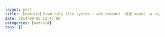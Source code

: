 ```yaml
---
layout: post
title: 【Android】Read-only file system : adb remount  或者 mount -o rw,remount yaffs2 /system
date: 2014-08-05 13:47:00
categories: [Android]
tags: []
---
```

       